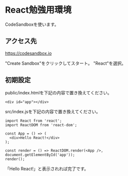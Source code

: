 # React勉強用環境

CodeSandboxを使います。

## アクセス先

<https://codesandbox.io>

"Create Sandbox"をクリックしてスタート。
"React"を選択。

## 初期設定

public/index.htmlを下記の内容で置き換えてください。

```
<div id="app"></div>
```

src/index.jsを下記の内容で置き換えてください。

```
import React from 'react';
import ReactDOM from 'react-dom';

const App = () => (
  <div>Hello React!</div>
);

const render = () => ReactDOM.render(<App />, document.getElementById('app'));
render();
```

「Hello React!」と表示されれば完了です。
